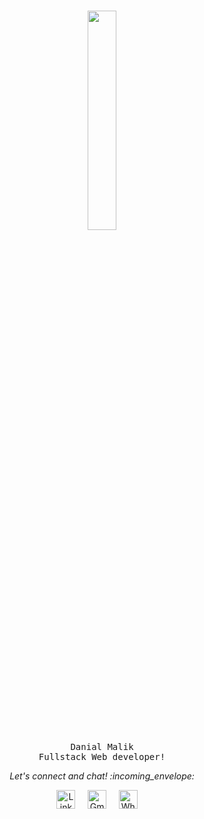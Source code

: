 ### 

<p align="center">
  <img src="https://media4.giphy.com/media/hbMEVoYDM3aIE/giphy.gif" width="30%" height="30%">
  <br/>
  <samp>
    Danial Malik
  </samp>
  <br/>
  <samp>
    Fullstack Web developer!
  </samp>
</p>


<p align="center"> 
  <i> Let's connect and chat! :incoming_envelope: </i>
</p>

<p align="center">
  <a href="https://www.linkedin.com/in/danial-malik/"><img src="https://img.icons8.com/color/48/000000/linkedin.png" width="30px" alt="LinkedIn"></a> &nbsp; &nbsp;
 <a href="mailto:danialmalik321@gmail.com"><img src="https://img.icons8.com/fluent/48/000000/gmail.png" width="30px" alt="Gmail"></a> &nbsp; &nbsp;
  <a href="https://api.whatsapp.com/send?phone=+923248428753"><img src="https://img.icons8.com/color/48/000000/whatsapp.png" width="30px" alt="Whatsapp"></a> &nbsp; &nbsp;
</p>
